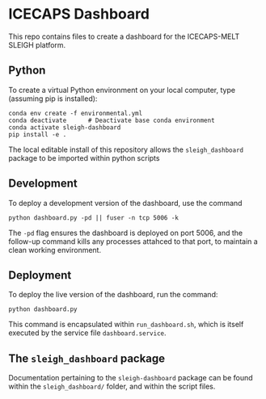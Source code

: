 # ICECAPS Dashboard

This repo contains files to create a dashboard for the ICECAPS-MELT SLEIGH platform.

## Python

To create a virtual Python environment on your local computer, type (assuming pip is installed):

```
conda env create -f environmental.yml
conda deactivate      # Deactivate base conda environment
conda activate sleigh-dashboard
pip install -e .
```

The local editable install of this repository allows the `sleigh_dashboard` package to be imported within python scripts

## Development

To deploy a development version of the dashboard, use the command
```
python dashboard.py -pd || fuser -n tcp 5006 -k
```

The `-pd` flag ensures the dashboard is deployed on port 5006, and the follow-up command kills any processes attahced to that port, to maintain a clean working environment.


## Deployment

To deploy the live version of the dashboard, run the command:
```
python dashboard.py
```

This command is encapsulated within `run_dashboard.sh`, which is itself executed by the service file `dashboard.service`.


## The `sleigh_dashboard` package

Documentation pertaining to the `sleigh-dashboard` package can be found within the `sleigh_dashboard/` folder, and within the script files.